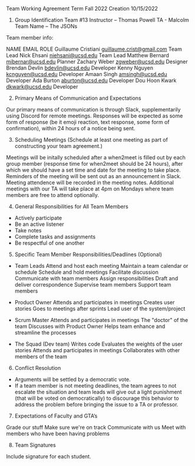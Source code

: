 Team Working Agreement
Term Fall 2022
Creation 10/15/2022
1) Group Identification
Team #13
Instructor – Thomas Powell
TA - Malcolm 
Team Name – The JSONs

Team member info:

NAME                 EMAIL                      ROLE
Guillaume Cristiani  guillaume.crist@gmail.com  Team Lead 
Nick Ehsani          niehsani@ucsd.edu          Team Lead
Matthew Bernard      mibernar@ucsd.edu          Planner
Zachary Weber        zgweber@ucsd.edu           Designer 
Brendan Devlin       bdevlin@ucsd.edu           Developer 
Kenny Nguyen         kcnguyen@ucsd.edu          Developer 
Amaan Singh          amsingh@ucsd.edu           Developer 
Ada Burton           aburton@ucsd.edu           Developer
Dou Hoon Kwark       dkwark@ucsd.edu            Developer				

2) Primary Means of Communication and Expectations

Our primary means of communication is through Slack, supplementarily using Discord for remote meetings. Responses will be expected as some form of response (be it emoji reaction, text response, some form of confirmation), within 24 hours of a notice being sent. 

3) Scheduling Meetings (Schedule at least one meeting as part of constructing your team agreement.)

Meetings will be initally scheduled after a when2meet is filled out by each group member (response time for when2meet should be 24 hours), after which we should have a set time and date for the meeting to take place. Reminders of the meeting will be sent out as an announcement in Slack. Meeting attendence will be recorded in the meeting notes.
Additional meetings with our TA will take place at 4pm on Mondays where team members are free to attend optionally. 

4) General Responsibilities for All Team Members

- Actively participate
- Be an active listener
- Take notes
- Complete tasks and assignments
- Be respectful of one another

5) Specific Team Member Responsibilities/Deadlines (Optional)

- Team Leads
Attend and host each meeting
Maintain a team calendar or schedule
Schedule and hold meetings
Facilitate discussion
Communicate with team members
Assign responsibilities
Draft and deliver correspondence
Supervise team members
Support team members

- Product Owner
Attends and participates in meetings
Creates user stories
Goes to meetings after sprints
Lead user of the system/project

- Scrum Master
Attends and participates in meetings
The "doctor" of the team
Discusses with Product Owner
Helps team enhance and streamline the processes

- The Squad (Dev team)
Writes code
Evaluates the weights of the user stories
Attends and participates in meetings
Collaborates with other members of the team

6) Conflict Resolution

- Arguments will be settled by a democratic vote. 
- If a team member is not meeting deadlines, the team agrees to not escalate the situation and team leads will give out a light punishment (that will be voted on democratically) to discourage this behavior to address the problem before bringing the issue to a TA or professor.

7) Expectations of Faculty and GTA’s

Grade our stuff
Make sure we're on track
Communicate with us 
Meet with members who have been having problems

8) Team Signatures

Include signature for each student.
